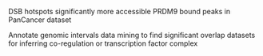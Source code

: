 DSB hotspots 
significantly more accessible PRDM9 bound peaks in PanCancer dataset

Annotate genomic intervals
data mining to find significant overlap datasets for inferring co-regulation or transcription factor complex
<!--stackedit_data:
eyJoaXN0b3J5IjpbLTEwMzgzNTUzOTUsLTE4MTc5MzI5ODcsMT
cyNjc3OTY5NiwxNDc0MDYyODA5XX0=
-->